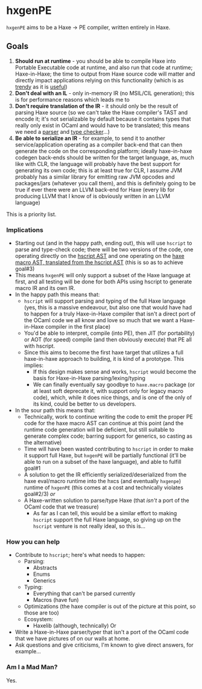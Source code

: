 # hxgenPE

`hxgenPE` aims to be a Haxe -> PE compiler, written entirely in Haxe.

## Goals
1. __Should run at runtime__ - you should be able to compile Haxe into Portable Executable code at runtime, and also run that code at runtime; Haxe-in-Haxe; the time to output from Haxe source code will matter and directly impact applications relying on this functionality (which is as [trendy](https://en.wikipedia.org/wiki/Representational_state_transfer#Code_on_demand_(optional)) as it is [useful](https://en.wikipedia.org/wiki/Machine_learning))
2. __Don't deal with an IL__ - only in-memory IR (no MSIL/CIL generation); this is for performance reasons which leads me to
3. __Don't require translation of the IR__ - it should only be the result of parsing Haxe source (so we can't take the Haxe compiler's TAST and encode it; it's not serializable by default because it contains types that really only exist in OCaml and would have to be translated; this means we need a [parser](https://github.com/HaxeFoundation/hscript/blob/master/hscript/Parser.hx) and [type checker](https://github.com/HaxeFoundation/hscript/blob/master/hscript/Checker.hx)...)
4. __Be able to serialize an IR__ - for example, to send it to another service/application operating as a compiler back-end that can then generate the code on the corresponding platform; ideally haxe-in-haxe codegen back-ends should be written for the target language, as, much like with CLR, the language will probably have the best support for generating its own code; this is at least true for CLR, I assume JVM probably has a similar library for emitting raw JVM opcodes and packages/jars (whatever you call them), and this is definitely going to be true if ever there were an LLVM back-end for Haxe (every lib for producing LLVM that I know of is obviously written in an LLVM language)

This is a priority list.

### Implications 
- Starting out (and in the happy path, ending out), this will use `hscript` to parse and type-check code; there will be two versions of the code, one operating directly on the [hscript AST](https://github.com/HaxeFoundation/hscript/blob/master/hscript/Expr.hx) and one operating on the [haxe macro AST, translated from the hscript AST](https://github.com/HaxeFoundation/hscript/blob/master/hscript/Macro.hx) (this is so as to achieve goal#3)
 - This means `hxgenPE` will only support a subset of the Haxe language at first, and all testing will be done for both APIs using hscript to generate macro IR and its own IR.
 - In the happy path this means that:
    -  `hscript` will support parsing and typing of the full Haxe language (yes, this is a massive endeavour, but also one that would have had to happen for a truly Haxe-in-Haxe compiler that isn't a direct port of the OCaml code we all know and love so much that we want a Haxe-in-Haxe compiler in the first place)
    - You'd be able to interpret, compile (into PE), then JIT (for portability) or AOT (for speed) compile (and then obviously execute) that PE all with hscript. 
    - Since this aims to become the first haxe target that utilizes a full haxe-in-haxe approach to building, it is kind of a prototype. This implies:
        - If this design makes sense and works, `hscript` would become the basis for Haxe-in-Haxe parsing/lexing/typing
        - We can finally eventually say goodbye to `haxe.macro` package (or at least soft deprecate it, with support only for legacy macro code), which, while it does nice things, and is one of the only of its kind, could be better to us developers.
 - In the sour path this means that:
    - Technically, work to continue writing the code to emit the proper PE code for the haxe macro AST can continue at this point (and the runtime code generation will be deficient, but still suitable to generate complex code; barring support for generics, so casting as the alternative)
    - Time will have been wasted contributing to `hscript` in order to make it support full Haxe, but `hxgenPE` will be partially functional (it'll be able to run on a subset of the haxe language), and able to fulfill goal#1
    - A solution to get the IR efficiently serialized/deserialized from the haxe eval/macro runtime into the hxcs (and eventually `hxgenpe`) runtime of `hxgenPE` (this comes at a cost and technically violates goal#2/3) _or_
    - A Haxe-written solution to parse/type Haxe (that _isn't_ a port of the OCaml code that we treasure)
        - As far as I can tell, this would be a similar effort to making `hscript` support the full Haxe language, so giving up on the `hscript` venture is not really ideal, so this is...
### How you can help
 - Contribute to `hscript`; here's what needs to happen:
    - Parsing:
        - Abstracts
        - Enums
        - Generics
    - Typing:
        - Everything that can't be parsed currently
        - Macros (have fun)
    - Optimizations (the haxe compiler is out of the picture at this point, so those are too)
    - Ecosystem:
        - Haxelib (although, technically)
Or
 - Write a Haxe-in-Haxe parser/typer that isn't a port of the OCaml code that we have pictures of on our walls at home.
 - Ask questions and give criticisms, I'm known to give direct answers, for example...
### Am I a Mad Man?
Yes.